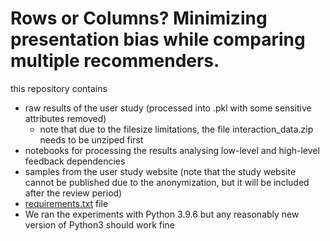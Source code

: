 # Rows or Columns? Minimizing presentation bias while comparing multiple recommenders.

this repository contains
- raw results of the user study (processed into .pkl with some sensitive attributes removed)
  - note that due to the filesize limitations, the file interaction_data.zip needs to be unziped first
- notebooks for processing the results analysing low-level and high-level feedback dependencies
- samples from the user study website (note that the study website cannot be published due to the anonymization, but it will be included after the review period)
- [requirements.txt](./requirements.txt) file
- We ran the experiments with Python 3.9.6 but any reasonably new version of Python3 should work fine